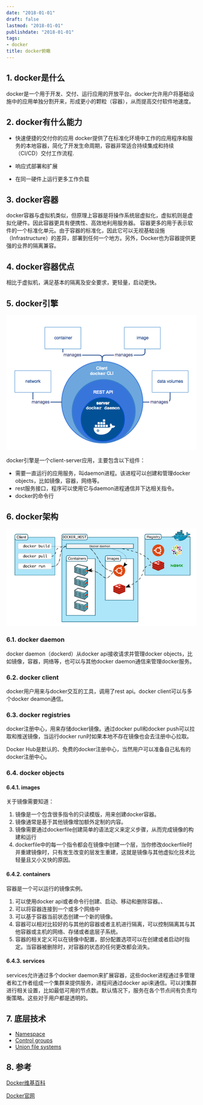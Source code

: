 ```yaml
---
date: "2018-01-01"
draft: false
lastmod: "2018-01-01"
publishdate: "2018-01-01"
tags: 
- docker
title: docker俯瞰
---
```


## 1. docker是什么
docker是一个用于开发、交付、运行应用的开放平台。docker允许用户将基础设施中的应用单独分割开来，形成更小的颗粒（容器），从而提高交付软件地速度。

## 2. docker有什么能力
* 快速便捷的交付你的应用
docker提供了在标准化环境中工作的应用程序和服务的本地容器，简化了开发生命周期，容器非常适合持续集成和持续（CI/CD）交付工作流程.

* 响应式部署和扩展

* 在同一硬件上运行更多工作负载

## 3. docker容器
docker容器与虚拟机类似，但原理上容器是将操作系统层虚拟化，虚拟机则是虚拟化硬件。因此容器更具有便携性、高效地利用服务器。 容器更多的用于表示软件的一个标准化单元。由于容器的标准化，因此它可以无视基础设施（Infrastructure）的差异，部署到任何一个地方。另外，Docker也为容器提供更强的业界的隔离兼容。

## 4. docker容器优点
相比于虚拟机，满足基本的隔离及安全要求，更轻量，启动更快。

## 5. docker引擎
![docker引擎](../../picture/docker-component.png)

docker引擎是一个client-server应用，主要包含以下组件：
* 需要一直运行的应用服务，叫daemon进程。该进程可以创建和管理docker objects，比如镜像，容器，网络等。
* rest服务接口，程序可以使用它与daemon进程通信并下达相关指令。
* docker的命令行

## 6. docker架构
![docker架构](../../picture/docker-architecture.png)

### 6.1. docker daemon
docker daemon（dockerd）从docker api接收请求并管理docker objects，比如镜像，容器，网络等，也可以与其他docker daemon通信来管理docker服务。

### 6.2. docker client
docker用户用来与docker交互的工具，调用了rest api。docker client可以与多个docker deamon通信。

### 6.3. docker registries
docker注册中心，用来存储docker镜像。通过docker pull和docker push可以拉取和推送镜像，当运行docker run时如果本地不存在镜像也会去注册中心拉取。

Docker Hub是默认的、免费的docker注册中心，当然用户可以准备自己私有的docker注册中心。

### 6.4. docker objects

#### 6.4.1. images
关于镜像需要知道：
1. 镜像是一个包含很多指令的只读模版，用来创建docker容器。
2. 镜像通常是基于其他镜像增加额外定制的内容。
3. 镜像需要通过dockerfile创建简单的语法定义来定义步骤，从而完成镜像的构建和运行
4. dockerfile中的每一个指令都会在镜像中创建一个层，当你修改dockerfile时并重建镜像时，只有发生改变的层发生重建，这就是镜像与其他虚拟化技术比轻量且又小又快的原因。

#### 6.4.2. containers
容器是一个可以运行的镜像实例。
1. 可以使用docker api或者命令行创建、启动、移动和删除容器。、
2. 可以将容器连接到一个或多个网络中
3. 可以基于容器当前状态创建一个新的镜像。
4. 容器可以相对比较好的与其他的容器或者主机进行隔离，可以控制隔离其与其他容器或主机的网络、存储或者底层子系统。
5. 容器的相关定义可以在镜像中配置，部分配置选项可以在创建或者启动时指定。当容器被删除时，对容器的状态的任何更改都会消失。

#### 6.4.3. services
services允许通过多个docker daemon来扩展容器，这些docker进程通过多管理者和工作者组成一个集群来提供服务，进程间通过docker api来通信。可以对集群进行相关设置，比如最低可用的节点数。默认情况下，服务在各个节点间有负责均衡策略。这些对于用户都是透明的。

## 7. 底层技术

* [Namespace](https://docs.docker.com/engine/docker-overview/#namespaces)
* [Control groups](https://docs.docker.com/engine/docker-overview/#control-groups)
* [Union file systems](https://docs.docker.com/engine/docker-overview/#union-file-systems)

## 8. 参考
[Docker维基百科](https://zh.wikipedia.org/wiki/Docker)

[Docker官网](https://docs.docker.com/engine/docker-overview/)